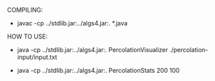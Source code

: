 COMPILING:
- javac -cp ../stdlib.jar:../algs4.jar:. *.java

HOW TO USE:

- java -cp ../stdlib.jar:../algs4.jar:. PercolationVisualizer ./percolation-input/input.txt

- java -cp ../stdlib.jar:../algs4.jar:. PercolationStats 200 100
